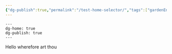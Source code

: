 ```yaml
---
{"dg-publish":true,"permalink":"/test-home-selector/","tags":["gardenEntry"]}
---
```


```
---
dg-home: true
dg-publish: true
---
```

Hello wherefore art thou
